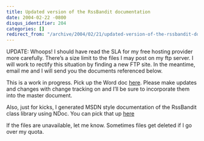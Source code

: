 ```yaml
---
title: Updated version of the RssBandit documentation
date: 2004-02-22 -0800
disqus_identifier: 204
categories: []
redirect_from: "/archive/2004/02/21/updated-version-of-the-rssbandit-documentation.aspx/"
---
```


UPDATE: Whoops! I should have read the SLA for my free hosting provider
more carefully. There’s a size limit to the files I may post on my ftp
server. I will work to rectify this situation by finding a new FTP site.
In the meantime, email me and I will send you the documents referenced
below.

This is a work in progress. Pick up the Word doc
[here](https://haacked.com/docs/GettingStartedWithRssBandit.zip "Getting Started With RSSBandit").
Please make updates and changes with change tracking on and I’ll be sure
to incorporate them into the master document.

Also, just for kicks, I generated MSDN style documentation of the
RssBandit class library using NDoc. You can pick that up
[here](https://haacked.com/docs/RssBandit%20Class%20Library%20Documentation.zip)

If the files are unavailable, let me know. Sometimes files get deleted
if I go over my quota.

